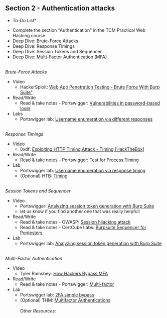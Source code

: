 ## **Section 2 - Authentication attacks** <br>

* To-Do List*
- Complete the section "Authentication" in the TCM Practical Web Hacking course
- Deep Dive: Brute-Force Attacks
- Deep Dive: Response Timings
- Deep Dive: Session Tokens and Sequencer
- Deep Dive: Multi-Factor Authentication (MFA)
<br><br>

*Brute-Force Attacks*
- Video
   - HackerSploit: <a href="https://www.youtube.com/watch?v=cL9NsXpUqYI">Web App Penetration Testing - Brute Force With Burp Suite"</a>
- Read/Write
   - Read & take notes - Portswigger: <a href="https://portswigger.net/web-security/authentication/password-based#brute-force-attacks">Vulnerabilities in password-based login</a>
- Labs
   - Portswigger lab: <a href="https://portswigger.net/web-security/authentication/password-based/lab-username-enumeration-via-different-responses">Username enumeration via different responses</a>
<br><br>

*Response Timings*
- Video
   - 0xdf: <a href="https://www.youtube.com/watch?v=tmlxa4Y8wy8">Exploiting HTTP Timing Attack - Timing [HackTheBox]</a>
- Read/Write
   - Read & take notes - Portswigger: <a href="https://owasp.org/www-project-web-security-testing-guide/latest/4-Web_Application_Security_Testing/10-Business_Logic_Testing/04-Test_for_Process_Timing#:~:text=Summary,and%20“game%20the%20system">Test for Process Timing</a>
- Lab
   - Portswigger lab: <a href="https://portswigger.net/web-security/authentication/password-based/lab-username-enumeration-via-response-timing">Username enumeration via response timing</a>
   - (Optional) HTB: <a href="https://www.hackthebox.com/machines/timing">Timing</a>
<br><br>

*Session Tokens and Sequencer*
- Video
   - Portswigger: <a href="https://www.youtube.com/watch?v=Cz97EYymwD4">Analyzing session token generation with Burp Suite</a>
   - let us know if you find another one that was really helpful!
- Read/Write
   - Read & take notes - OWASP: <a href="https://owasp.org/www-community/attacks/Session_hijacking_attack">Session hijacking attack</a>
   - Read & take notes - CertCube Labs: <a href="https://blog.certcube.com/burpsuite-sequencer-for-pentesters/">Burpsuite Sequencer for Pentesters</a>
- Lab
  - Portswigger lab: <a href="https://portswigger.net/burp/documentation/desktop/testing-workflow/session-management/analyzing-session-token-generation">Analyzing session token generation with Burp Suite</a>
<br><br>

*Multi-Factor Authentication* <br>
- Video
   - Tyler Ramsbey: <a href="https://www.youtube.com/watch?v=CPEW6OaoEZ4">How Hackers Bypass MFA</a>
- Read/Write
   - Read & take notes - Portswigger: <a href="https://portswigger.net/web-security/authentication/multi-factor">Multi-factor</a>
- Lab
  - Portswigger lab: <a href="https://portswigger.net/web-security/authentication/multi-factor">2FA simple bypass</a>
  - (Optional) THM: <a href="https://tryhackme.com/r/room/multifactorauthentications">Multifactor Authentications</a> 
<br><br>
*Other Resources:* <br>

